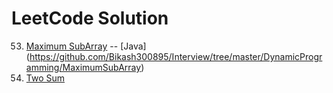 # LeetCode Solution

53. [Maximum SubArray](https://leetcode.com/problems/maximum-subarray/) -- [Java] (https://github.com/Bikash300895/Interview/tree/master/DynamicProgramming/MaximumSubArray)
1. [Two Sum](https://leetcode.com/problems/two-sum/)

